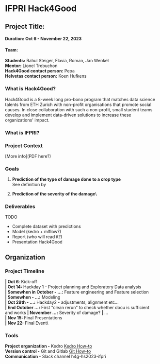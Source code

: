 # IFPRI Hack4Good

## Project Title: 
#### Duration: Oct 6 - November 22, 2023
#### Team: 
**Students:** Rahul Steiger, Flavia, Roman, Jan Wenkel\
**Mentor:** Lionel Trebuchon\
**Hack4Good contact person:** Pepa\
**Helvetas contact person:** Koen Hufkens

### What is Hack4Good?

Hack4Good is a 8-week long pro-bono program that matches data science talents from ETH Zurich with non-profit organisations that promote social causes. In close collaboration with such a non-profit, small student teams develop and implement data-driven solutions to increase these organizations' impact.

### What is IFPRI?


### Project Context

[More info](PDF here?)

### Goals

1. **Prediction of the type of damage done to a crop type**\
See definition by 

2. **Prediction of the severity of the damage**\

### Deliverables
TODO
- Complete dataset with predictions
- Model (kedro + mlflow?)
- Report (who will read it?)
- Presentation Hack4Good

## Organization

### Project Timeline
**| Oct 6**: Kick-off\
**| Oct 14:** Hackday 1 - Project planning and Exploratory Data analysis\
**| Somewhen in October - ...:** Feature engineering and Feature selection\
**| Somewhen  - ...:** Modeling\
**| Oct 29th  - ...:** Hackday2 - adjustments, alignment etc...\
**| End October ...:** First "clean rerun" to check whether docu is sufficient and works
**| November ...:** Severity of damage?
**|** ...\
**| Nov 15:** Final Presentations\
**| Nov 22:** Final Event\

### Tools
**Project organization -** Kedro [Kedro How-to](howto-kedro.md)\
**Version control -** Git and Gitlab [Git How-to](howto-git.md)\
**Communication -** Slack channel h4g-hs2023-ifpri

